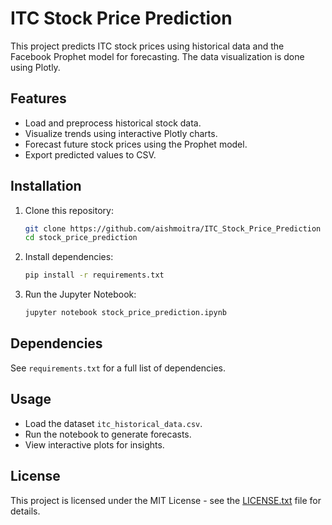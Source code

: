 # ITC Stock Price Prediction

This project predicts ITC stock prices using historical data and the Facebook Prophet model for forecasting. The data visualization is done using Plotly.

## Features
- Load and preprocess historical stock data.
- Visualize trends using interactive Plotly charts.
- Forecast future stock prices using the Prophet model.
- Export predicted values to CSV.

## Installation
1. Clone this repository:
   ```bash
   git clone https://github.com/aishmoitra/ITC_Stock_Price_Prediction
   cd stock_price_prediction
   ```
2. Install dependencies:
   ```bash
   pip install -r requirements.txt
   ```
3. Run the Jupyter Notebook:
   ```bash
   jupyter notebook stock_price_prediction.ipynb
   ```

## Dependencies
See `requirements.txt` for a full list of dependencies.

## Usage
- Load the dataset `itc_historical_data.csv`.
- Run the notebook to generate forecasts.
- View interactive plots for insights.

## License
This project is licensed under the MIT License - see the [LICENSE.txt](https://github.com/aishmoitra/ITC_Stock_Price_Prediction/blob/main/LICENSE.txt) file for details.
